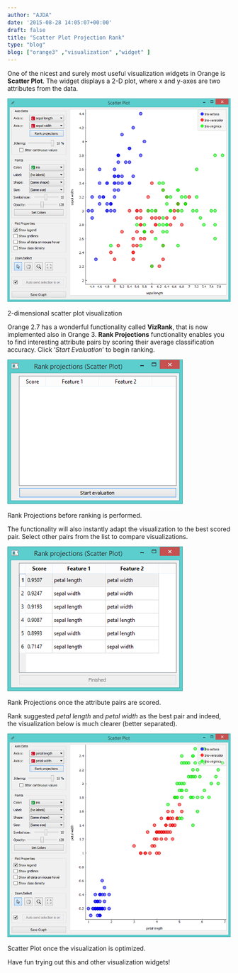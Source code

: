 ```yaml
---
author: "AJDA"
date: '2015-08-28 14:05:07+00:00'
draft: false
title: "Scatter Plot Projection Rank"
type: "blog"
blog: ["orange3" ,"visualization" ,"widget" ]
---
```


One of the nicest and surely most useful visualization widgets in Orange is **Scatter Plot**. The widget displays a 2-D plot, where x and y-axes are two attributes from the data.

![](ScatterPlot1.png)

2-dimensional scatter plot visualization



Orange 2.7 has a wonderful functionality called **VizRank**, that is now implemented also in Orange 3. **Rank Projections** functionality enables you to find interesting attribute pairs by scoring their average classification accuracy. Click ‘_Start Evaluation_’ to begin ranking. 

![](ScatterPlot2.png)

Rank Projections before ranking is performed.



The functionality will also instantly adapt the visualization to the best scored pair. Select other pairs from the list to compare visualizations.

![](ScatterPlot3.png)

Rank Projections once the attribute pairs are scored.



Rank suggested _petal length_ and _petal width_ as the best pair and indeed, the visualization below is much clearer (better separated).

![](ScatterPlot4.png)

Scatter Plot once the visualization is optimized.



Have fun trying out this and other visualization widgets!
